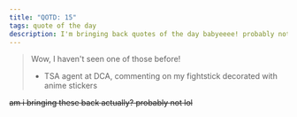 ```yaml
---
title: "QOTD: 15"
tags: quote of the day
description: I'm bringing back quotes of the day babyeeee! probably not tho
---
```


> Wow, I haven't seen one of those before!
>
> - TSA agent at DCA, commenting on my fightstick decorated with anime stickers

~~am i bringing these back actually? probably not lol~~
